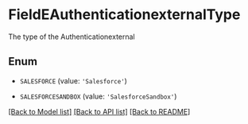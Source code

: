 # FieldEAuthenticationexternalType

The type of the Authenticationexternal

## Enum

* `SALESFORCE` (value: `'Salesforce'`)

* `SALESFORCESANDBOX` (value: `'SalesforceSandbox'`)

[[Back to Model list]](../README.md#documentation-for-models) [[Back to API list]](../README.md#documentation-for-api-endpoints) [[Back to README]](../README.md)



